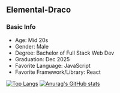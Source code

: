 ## Elemental-Draco
### Basic Info
- Age: Mid 20s
- Gender: Male
- Degree: Bachelor of Full Stack Web Dev
- Graduation: Dec 2025
- Favorite Language: JavaScript
- Favorite Framework/Library: React 

[![Top Langs](https://github-readme-stats.vercel.app/api/top-langs/?username=elemental-draco)](https://github.com/anuraghazra/github-readme-stats)
[![Anurag's GitHub stats](https://github-readme-stats.vercel.app/api?username=elemental-draco)](https://github.com/anuraghazra/github-readme-stats)
<!--
**Elemental-Draco/Elemental-Draco** is a ✨ _special_ ✨ repository because its `README.md` (this file) appears on your GitHub profile.

Here are some ideas to get you started:

- 🔭 I’m currently working on ...
- 🌱 I’m currently learning ...
- 👯 I’m looking to collaborate on ...
- 🤔 I’m looking for help with ...
- 💬 Ask me about ...
- 📫 How to reach me: ...
- 😄 Pronouns: ...
- ⚡ Fun fact: ...
-->
